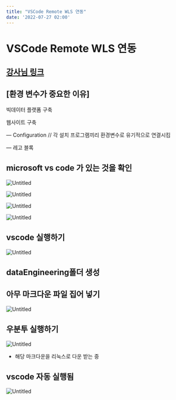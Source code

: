 ```yaml
---
title: "VSCode Remote WLS 연동"
date: '2022-07-27 02:00'
---
```

# VSCode Remote WLS 연동

## [강사님 링크]([https://dschloe.github.io/settings/vscode_wsl2/](https://dschloe.github.io/settings/vscode_wsl2/))

## [환경 변수가 중요한 이유]

빅데이터 플랫폼 구축

웹사이트 구축

— Configuration // 각 설치 프로그램끼리 환경변수로 유기적으로 연결시킴

— 레고 블록

## microsoft vs code 가 있는 것을 확인

![Untitled](images/VSCode_Remote_WLS_Peristalsis/Untitled.png)

![Untitled](images/VSCode_Remote_WLS_Peristalsis/Untitled%201.png)

![Untitled](images/VSCode_Remote_WLS_Peristalsis/Untitled%202.png)

![Untitled](images/VSCode_Remote_WLS_Peristalsis/Untitled%203.png)

## vscode 실행하기

![Untitled](images/VSCode_Remote_WLS_Peristalsis/Untitled%204.png)

## dataEngineering폴더 생성

## 아무 마크다운 파일 집어 넣기

![Untitled](images/VSCode_Remote_WLS_Peristalsis/Untitled%205.png)

## 우분투 실행하기

![Untitled](images/VSCode_Remote_WLS_Peristalsis/Untitled%206.png)

- 해당 마크다운을 리눅스로 다운 받는 중

## vscode 자동 실행됨

![Untitled](images/VSCode_Remote_WLS_Peristalsis/Untitled%207.png)